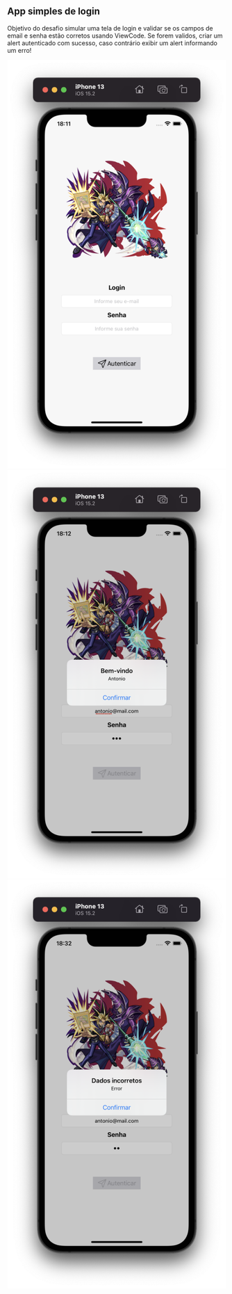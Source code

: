 ## App simples de login
Objetivo do desafio simular uma tela de login e validar se os campos de email e senha estão corretos usando ViewCode.
Se forem validos, criar um alert autenticado com sucesso, caso contrário exibir um alert informando um erro!
<p align="center">
  <img src="./assets-github/1.png" tittle="Application">
  <img src="./assets-github/2.png" tittle="ApplicationOK">
  <img src="./assets-github/3.png" tittle="ApplicationOK">
</p>